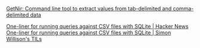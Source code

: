 
[GetNir: Command line tool to extract values from tab-delimited and comma-delimited data](https://www.nirsoft.net/utils/get_nir_command_line_tool.html)

[One-liner for running queries against CSV files with SQLite | Hacker News](https://news.ycombinator.com/item?id=31824030)
[One-liner for running queries against CSV files with SQLite | Simon Willison's TILs](https://til.simonwillison.net/sqlite/one-line-csv-operations)

